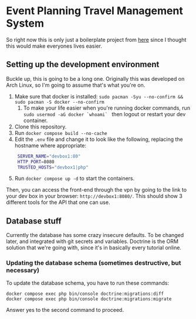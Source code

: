 # Event Planning Travel Management System

So right now this is only just a boilerplate project from [here](https://api-platform.com/docs/symfony/) since I thought this would make everyones lives easier.

## Setting up the development environment

Buckle up, this is going to be a long one. Originally this was developed on Arch Linux, so I'm going to assume that's what you're on.

1. Make sure that docker is installed: `sudo pacman -Syu --no-confirm && sudo pacman -S docker --no-confirm`
   1. To make your life easier when you're running docker commands, run ``sudo usermod -aG docker `whoami` `` then logout or restart your dev container.
2. Clone this repository.
3. Run `docker compose build --no-cache`
4. Edit the `.env` file and change it to look like the following, replacing the hostname where appropriate:
   ```bash
    SERVER_NAME="devbox1:80"
    HTTP_PORT=8080
    TRUSTED_HOSTS="devbox1|php"
   ```
5. Run `docker compose up -d` to start the containers.

Then, you can access the front-end through the vpn by going to the link to your dev box in your browser: `http://devbox1:8080/`. This should show 3 different tools for the API that one can use.

## Database stuff

Currently the database has some crazy insecure defaults. To be changed later, and integrated with git secrets and variables. Doctrine is the ORM solution that we're going with, since it's in basically every tutorial online.

### Updating the database schema (sometimes destructive, but necessary)

To update the database schema, you have to run these commands:
```
docker compose exec php bin/console doctrine:migrations:diff
docker compose exec php bin/console doctrine:migrations:migrate
```
Answer yes to the second command to proceed.